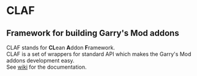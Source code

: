 # CLAF
## Framework for building Garry's Mod addons

CLAF stands for **CL**ean **A**ddon **F**ramework.  
CLAF is a set of wrappers for standard API which makes the Garry's Mod addons development easy.  
See [wiki](https://github.com/javabird25/gmod-claf/wiki) for the documentation.
